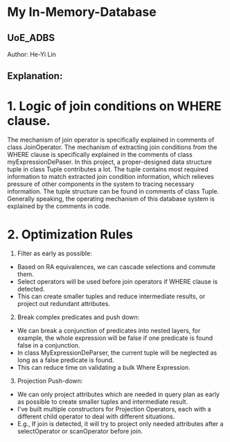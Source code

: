 # My In-Memory-Database
## UoE_ADBS
Author: He-Yi Lin

## Explanation:
# 1. Logic of join conditions on WHERE clause.
The mechanism of join operator is specifically explained in comments of class JoinOperator.
The mechanism of extracting join conditions from the WHERE clause is specifically explained in the comments of class myExpressionDePaser.
In this project, a proper-designed data structure tuple in class Tuple contributes a lot.
The tuple contains most required information to match extracted join condition information, which relieves pressure of other components in the system to tracing necessary information.
The tuple structure can be found in comments of class Tuple. Generally speaking, the operating mechanism of this database system is explained by the comments in code.

# 2. Optimization Rules
1. Filter as early as possible: 
- Based on RA equivalences, we can cascade selections and commute them.
- Select operators will be used before join operators if WHERE clause is detected. 
- This can create smaller tuples and reduce intermediate results, or project out redundant attributes.
2. Break complex predicates and push down: 
- We can break a conjunction of predicates into nested layers, for example, the whole expression will be false if one predicate is found false in a conjunction.
- In class MyExpressionDeParser, the current tuple will be neglected as long as a false predicate is found.
- This can reduce time on validating a bulk Where Expression.
3. Projection Push-down: 
- We can only project attributes which are needed in query plan as early as possible to create smaller tuples and intermediate result.
- I've built multiple constructors for Projection Operators, each with a different child operator to deal with different situations. 
- E.g., If join is detected, it will try to project only needed attributes after a selectOperator or scanOperator before join.  